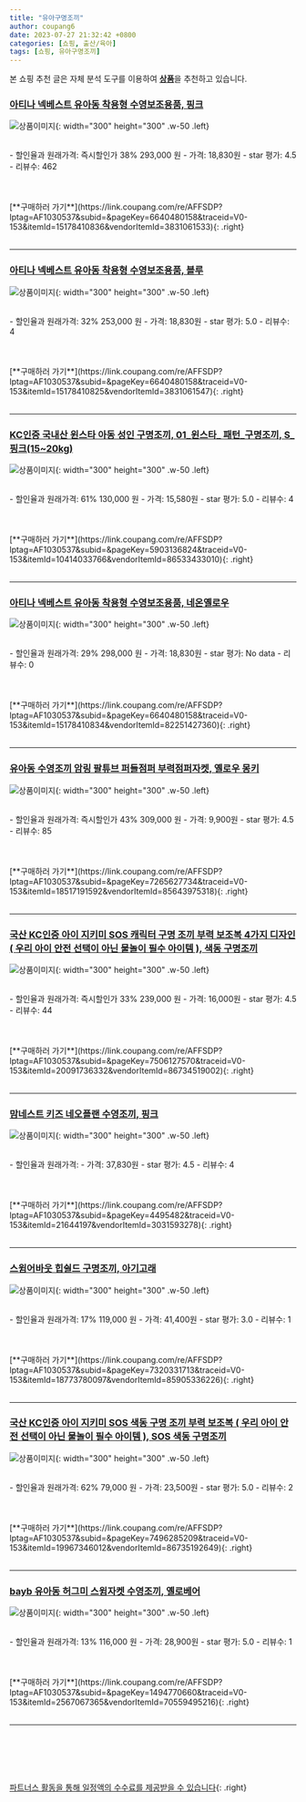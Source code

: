 ```yaml
---
title: "유아구명조끼"
author: coupang6
date: 2023-07-27 21:32:42 +0800
categories: [쇼핑, 출산/육아]
tags: [쇼핑, 유아구명조끼]
---
```


본 쇼핑 추천 글은 자체 분석 도구를 이용하여 [**상품**](https://link.coupang.com/a/bao1ui)을 추천하고 있습니다.

### [아티나 넥베스트 유아동 착용형 수영보조용품, 핑크](https://link.coupang.com/re/AFFSDP?lptag=AF1030537&subid=&pageKey=6640480158&traceid=V0-153&itemId=15178410836&vendorItemId=3831061533)

![상품이미지](https://thumbnail10.coupangcdn.com/thumbnails/remote/230x230ex/image/retail/images/1357882569084851-921e9f6b-e03c-4256-900e-6ec80ef7a0da.jpg){: width="300" height="300" .w-50 .left}


<br>
- 할인율과 원래가격: 즉시할인가 38%  293,000   원
- 가격: 18,830원
- star 평가: 4.5
- 리뷰수: 462
<br>
<br>
<br>
<br>
[**구매하러 가기**](https://link.coupang.com/re/AFFSDP?lptag=AF1030537&subid=&pageKey=6640480158&traceid=V0-153&itemId=15178410836&vendorItemId=3831061533){: .right}
<br>
<br>

---

### [아티나 넥베스트 유아동 착용형 수영보조용품, 블루](https://link.coupang.com/re/AFFSDP?lptag=AF1030537&subid=&pageKey=6640480158&traceid=V0-153&itemId=15178410825&vendorItemId=3831061547)

![상품이미지](https://thumbnail7.coupangcdn.com/thumbnails/remote/230x230ex/image/retail/images/4097133431742781-a886f480-dda8-44d7-bd29-94f5646e310b.jpg){: width="300" height="300" .w-50 .left}


<br>
- 할인율과 원래가격: 32%  253,000   원
- 가격: 18,830원
- star 평가: 5.0
- 리뷰수: 4
<br>
<br>
<br>
<br>
[**구매하러 가기**](https://link.coupang.com/re/AFFSDP?lptag=AF1030537&subid=&pageKey=6640480158&traceid=V0-153&itemId=15178410825&vendorItemId=3831061547){: .right}
<br>
<br>

---

### [KC인증 국내산 윈스타 아동 성인 구명조끼, 01_윈스타_ 패턴_구명조끼, S_핑크(15~20kg)](https://link.coupang.com/re/AFFSDP?lptag=AF1030537&subid=&pageKey=5903136824&traceid=V0-153&itemId=10414033766&vendorItemId=86533433010)

![상품이미지](https://thumbnail8.coupangcdn.com/thumbnails/remote/230x230ex/image/vendor_inventory/ddd2/c2aa8c247e27c855ef6e2dc7959a7fb6d000bb0c3c1f50fd4f62eb3c1cfe.jpg){: width="300" height="300" .w-50 .left}


<br>
- 할인율과 원래가격: 61%  130,000   원
- 가격: 15,580원
- star 평가: 5.0
- 리뷰수: 4
<br>
<br>
<br>
<br>
[**구매하러 가기**](https://link.coupang.com/re/AFFSDP?lptag=AF1030537&subid=&pageKey=5903136824&traceid=V0-153&itemId=10414033766&vendorItemId=86533433010){: .right}
<br>
<br>

---

### [아티나 넥베스트 유아동 착용형 수영보조용품, 네온옐로우](https://link.coupang.com/re/AFFSDP?lptag=AF1030537&subid=&pageKey=6640480158&traceid=V0-153&itemId=15178410834&vendorItemId=82251427360)

![상품이미지](https://thumbnail6.coupangcdn.com/thumbnails/remote/230x230ex/image/retail/images/1276547745734290-07a3de59-12ae-4b9b-8430-569887ab2ea7.jpg){: width="300" height="300" .w-50 .left}


<br>
- 할인율과 원래가격: 29%  298,000   원
- 가격: 18,830원
- star 평가: No data
- 리뷰수: 0
<br>
<br>
<br>
<br>
[**구매하러 가기**](https://link.coupang.com/re/AFFSDP?lptag=AF1030537&subid=&pageKey=6640480158&traceid=V0-153&itemId=15178410834&vendorItemId=82251427360){: .right}
<br>
<br>

---

### [유아동 수영조끼 암링 팔튜브 퍼들점퍼 부력점퍼자켓, 옐로우 몽키](https://link.coupang.com/re/AFFSDP?lptag=AF1030537&subid=&pageKey=7265627734&traceid=V0-153&itemId=18517191592&vendorItemId=85643975318)

![상품이미지](https://thumbnail8.coupangcdn.com/thumbnails/remote/230x230ex/image/vendor_inventory/9270/6fd7a44272375bc7b5d110fa522ea39563947b9a6c7d754442ba651c78e5.jpg){: width="300" height="300" .w-50 .left}


<br>
- 할인율과 원래가격: 즉시할인가 43%  309,000   원
- 가격: 9,900원
- star 평가: 4.5
- 리뷰수: 85
<br>
<br>
<br>
<br>
[**구매하러 가기**](https://link.coupang.com/re/AFFSDP?lptag=AF1030537&subid=&pageKey=7265627734&traceid=V0-153&itemId=18517191592&vendorItemId=85643975318){: .right}
<br>
<br>

---

### [국산 KC인증 아이 지키미 SOS 캐릭터 구명 조끼 부력 보조복 4가지 디자인 ( 우리 아이 안전 선택이 아닌 물놀이 필수 아이템 ), 색동 구명조끼](https://link.coupang.com/re/AFFSDP?lptag=AF1030537&subid=&pageKey=7506127570&traceid=V0-153&itemId=20091736332&vendorItemId=86734519002)

![상품이미지](https://thumbnail6.coupangcdn.com/thumbnails/remote/230x230ex/image/vendor_inventory/0f6d/72304d21478e8070ce564a0ed8070b28bc8b6b6ed095342d709737231b31.jpg){: width="300" height="300" .w-50 .left}


<br>
- 할인율과 원래가격: 즉시할인가 33%  239,000   원
- 가격: 16,000원
- star 평가: 4.5
- 리뷰수: 44
<br>
<br>
<br>
<br>
[**구매하러 가기**](https://link.coupang.com/re/AFFSDP?lptag=AF1030537&subid=&pageKey=7506127570&traceid=V0-153&itemId=20091736332&vendorItemId=86734519002){: .right}
<br>
<br>

---

### [맘네스트 키즈 네오플랜 수영조끼, 핑크](https://link.coupang.com/re/AFFSDP?lptag=AF1030537&subid=&pageKey=4495482&traceid=V0-153&itemId=21644197&vendorItemId=3031593278)

![상품이미지](https://thumbnail9.coupangcdn.com/thumbnails/remote/230x230ex/image/product/image/vendoritem/2018/02/13/3031593278/5e026b0b-af0d-40e8-a81c-246dcf24507f.jpg){: width="300" height="300" .w-50 .left}


<br>
- 할인율과 원래가격: 
- 가격: 37,830원
- star 평가: 4.5
- 리뷰수: 4
<br>
<br>
<br>
<br>
[**구매하러 가기**](https://link.coupang.com/re/AFFSDP?lptag=AF1030537&subid=&pageKey=4495482&traceid=V0-153&itemId=21644197&vendorItemId=3031593278){: .right}
<br>
<br>

---

### [스윔어바웃 힙쉴드 구명조끼, 아기고래](https://link.coupang.com/re/AFFSDP?lptag=AF1030537&subid=&pageKey=7320331713&traceid=V0-153&itemId=18773780097&vendorItemId=85905336226)

![상품이미지](https://thumbnail6.coupangcdn.com/thumbnails/remote/230x230ex/image/retail/images/2023/05/08/15/9/0daf0ca6-5d2a-495d-be70-a924a451e711.jpg){: width="300" height="300" .w-50 .left}


<br>
- 할인율과 원래가격: 17%  119,000   원
- 가격: 41,400원
- star 평가: 3.0
- 리뷰수: 1
<br>
<br>
<br>
<br>
[**구매하러 가기**](https://link.coupang.com/re/AFFSDP?lptag=AF1030537&subid=&pageKey=7320331713&traceid=V0-153&itemId=18773780097&vendorItemId=85905336226){: .right}
<br>
<br>

---

### [국산 KC인증 아이 지키미 SOS 색동 구명 조끼 부력 보조복 ( 우리 아이 안전 선택이 아닌 물놀이 필수 아이템 ), SOS 색동 구명조끼](https://link.coupang.com/re/AFFSDP?lptag=AF1030537&subid=&pageKey=7496285209&traceid=V0-153&itemId=19967346012&vendorItemId=86735192649)

![상품이미지](https://thumbnail10.coupangcdn.com/thumbnails/remote/230x230ex/image/vendor_inventory/fdfb/a20749b0d1cc92ad159078684a0485b77f2b63670faaaf2fcad6b25006c3.jpg){: width="300" height="300" .w-50 .left}


<br>
- 할인율과 원래가격: 62%  79,000   원
- 가격: 23,500원
- star 평가: 5.0
- 리뷰수: 2
<br>
<br>
<br>
<br>
[**구매하러 가기**](https://link.coupang.com/re/AFFSDP?lptag=AF1030537&subid=&pageKey=7496285209&traceid=V0-153&itemId=19967346012&vendorItemId=86735192649){: .right}
<br>
<br>

---

### [bayb 유아동 허그미 스윔자켓 수영조끼, 옐로베어](https://link.coupang.com/re/AFFSDP?lptag=AF1030537&subid=&pageKey=1494770660&traceid=V0-153&itemId=2567067365&vendorItemId=70559495216)

![상품이미지](https://thumbnail9.coupangcdn.com/thumbnails/remote/230x230ex/image/retail/images/2020/04/17/21/2/25d56d0c-a1ec-41dc-af54-42c9e09a61d0.jpg){: width="300" height="300" .w-50 .left}


<br>
- 할인율과 원래가격: 13%  116,000   원
- 가격: 28,900원
- star 평가: 5.0
- 리뷰수: 1
<br>
<br>
<br>
<br>
[**구매하러 가기**](https://link.coupang.com/re/AFFSDP?lptag=AF1030537&subid=&pageKey=1494770660&traceid=V0-153&itemId=2567067365&vendorItemId=70559495216){: .right}
<br>
<br>

---
<br><br><br><br><br> [파트너스 활동을 통해 일정액의 수수료를 제공받을 수 있습니다](https://link.coupang.com/a/bao1ui){: .right}